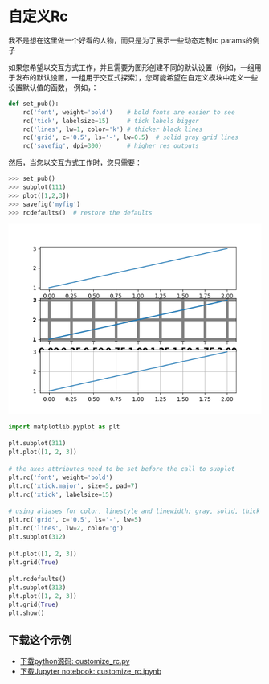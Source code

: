 # 自定义Rc

我不是想在这里做一个好看的人物，而只是为了展示一些动态定制rc params的例子

如果您希望以交互方式工作，并且需要为图形创建不同的默认设置（例如，一组用于发布的默认设置，一组用于交互式探索），您可能希望在自定义模块中定义一些设置默认值的函数， 例如，：

```python
def set_pub():
    rc('font', weight='bold')    # bold fonts are easier to see
    rc('tick', labelsize=15)     # tick labels bigger
    rc('lines', lw=1, color='k') # thicker black lines
    rc('grid', c='0.5', ls='-', lw=0.5)  # solid gray grid lines
    rc('savefig', dpi=300)       # higher res outputs
```

然后，当您以交互方式工作时，您只需要：

```python
>>> set_pub()
>>> subplot(111)
>>> plot([1,2,3])
>>> savefig('myfig')
>>> rcdefaults()  # restore the defaults
```

![自定义Rc示例](/static/images/gallery/sphx_glr_customize_rc_001.png)

```python
import matplotlib.pyplot as plt

plt.subplot(311)
plt.plot([1, 2, 3])

# the axes attributes need to be set before the call to subplot
plt.rc('font', weight='bold')
plt.rc('xtick.major', size=5, pad=7)
plt.rc('xtick', labelsize=15)

# using aliases for color, linestyle and linewidth; gray, solid, thick
plt.rc('grid', c='0.5', ls='-', lw=5)
plt.rc('lines', lw=2, color='g')
plt.subplot(312)

plt.plot([1, 2, 3])
plt.grid(True)

plt.rcdefaults()
plt.subplot(313)
plt.plot([1, 2, 3])
plt.grid(True)
plt.show()
```

## 下载这个示例
            
- [下载python源码: customize_rc.py](https://matplotlib.org/_downloads/customize_rc.py)
- [下载Jupyter notebook: customize_rc.ipynb](https://matplotlib.org/_downloads/customize_rc.ipynb)